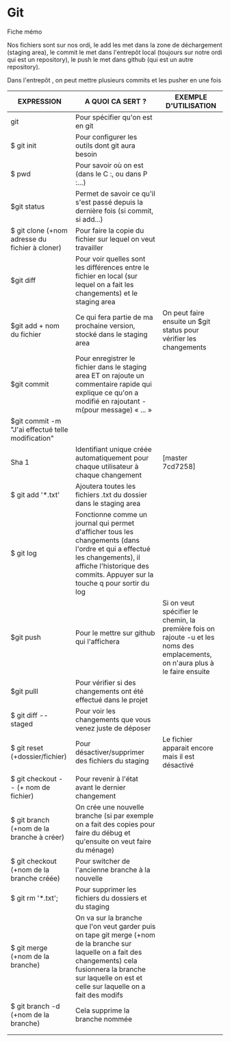 # Git

Fiche mémo

Nos fichiers sont sur nos ordi, le add les met dans la zone de déchargement (staging area), le commit le met dans l'entrepôt local (toujours sur notre ordi qui est un repository), le push le met dans github (qui est un autre repository).

Dans l'entrepôt , on peut mettre plusieurs commits et les pusher en une fois

| EXPRESSION | A QUOI CA SERT ? | EXEMPLE D'UTILISATION |
| --- | --- | --- |
| git | Pour spécifier qu'on est en git |   |
| $ git init | Pour configurer les outils dont git aura besoin |   |
| $ pwd | Pour savoir où on est (dans le C :, ou dans P :…) |   |
| $git status | Permet de savoir ce qu'il s'est passé depuis la dernière fois (si commit, si add...) |   |
| $ git clone (+nom adresse du fichier à cloner) | Pour faire la copie du fichier sur lequel on veut travailler |   |
| $git diff | Pour voir quelles sont les différences entre le fichier en local (sur lequel on a fait les changements) et le staging area |   |
| $git add +  nom du fichier | Ce qui fera partie de ma prochaine version, stocké dans le staging area | On peut faire ensuite un $git status pour vérifier les changements |
| $git commit | Pour enregistrer le fichier dans le staging area ET on rajoute un commentaire rapide qui explique ce qu'on a modifié en rajoutant -m(pour message) « ... » |
| $git commit -m "J'ai effectué telle modification" |
| Sha 1 | Identifiant unique créée automatiquement pour chaque utilisateur à chaque changement | [master 7cd7258] |
| $ git add '*.txt' | Ajoutera toutes les fichiers .txt du dossier dans le staging area |   |
| $ git log | Fonctionne comme un journal qui permet d'afficher tous les changements (dans l'ordre et qui a effectué les changements), il affiche l'historique des commits. Appuyer sur la touche q pour sortir du log |   |
| $git push | Pour le mettre sur github qui l'affichera | Si on veut spécifier le chemin, la première fois on rajoute -u et les noms des emplacements, on n'aura plus à le faire ensuite |
| $git pulll | Pour vérifier si des changements ont été effectué dans le projet |   |
| $ git diff --staged | Pour voir les changements que vous venez juste de déposer |   |
| $ git reset  (+dossier/fichier) | Pour désactiver/supprimer des fichiers du staging | Le fichier apparait encore mais il est désactivé |
|   |   |   |
| $ git checkout - -  (+ nom de fichier) | Pour revenir à l&#39;état avant le dernier changement |   |
| $ git branch (+nom de la branche à créer) | On crée une nouvelle branche (si par exemple on a fait des copies pour faire du débug et qu&#39;ensuite on veut faire du ménage) |   |
| $ git checkout (+nom de la branche créée) | Pour switcher de l&#39;ancienne branche à la nouvelle |   |
| $ git rm '*.txt'; | Pour supprimer les fichiers du dossiers et du staging |   |
| $ git merge (+nom de la branche) | On va sur la branche que l&#39;on veut garder puis on tape git merge (+nom de la branche sur laquelle on a fait des changements) cela fusionnera la branche sur laquelle on est et celle sur laquelle on a fait des modifs |   |
| $  git branch -d (+nom de la branche) | Cela supprime la branche nommée |   |
|   |   |   |
|   |   |   |

